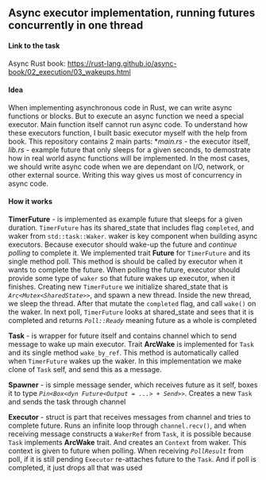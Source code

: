 ## Async executor implementation, running futures concurrently in one thread 

#### Link to the task
Async Rust book:
https://rust-lang.github.io/async-book/02_execution/03_wakeups.html

#### Idea
When implementing asynchronous code in Rust, we can write async functions or blocks. But to execute an async function we need a special executor. Main function itself cannot run async code. To understand how these executors function, I built basic executor myself with the help from book.
This repository contains 2 main parts: **main.rs* - the executor itself, *lib.rs* - example future that only sleeps for a given seconds, to demostrate how in real world async functions will be implemented. In the most cases, we should write async code when we are dependant on I/O, network, or other external source. Writing this way gives us most of concurrency in async code.

#### How it works
**TimerFuture** - is implemented as example future that sleeps for a given duration. ```TimerFuture``` has its shared_state that includes flag ```completed```, and waker from ```std::task::Waker```. waker is key component when building async executors. Because executor should wake-up the future and *continue polling* to complete it. We implemented trait **Future** for ```TimerFuture``` and its single method poll. This method is should be called by executor when it wants to complete the future. When polling the future, executor should provide some type of ```waker``` so that future wakes up executor, when it finishes.
Creating new ```TimerFuture``` we initialize shared_state that is *```Arc<Mutex<SharedState>>```*, and spawn a new thread. Inside the new thread, we sleep the thread. After that mutate the ```completed``` flag, and call ```wake()``` on the waker. In next poll, ```TimerFuture``` looks at shared_state and sees that it is completed and returns *```Poll::Ready```* meaning future as a whole is completed

**Task** - is wrapper for future itself and contains channel which to send message to wake up main executor. Trait **ArcWake** is implemented for ```Task``` and its single method ```wake_by_ref```. This method is automatically called when ```TimerFuture``` wakes up the waker. In this implementation we make clone of ```Task``` self, and send this as a message.

**Spawner** - is simple message sender, which receives future as it self, boxes it to type *```Pin<Box<dyn Future<Output = ...> + Send>>```*. Creates a new ```Task``` and sends the task through channel

**Executor** - struct is part that receives messages from channel and tries to complete future. Runs an infinite loop through ```channel.recv()```, and when receiving message constructs a ```WakerRef``` from ```Task```, it is possible because ```Task``` implements **ArcWake** trait. And creates an ```Context``` from waker. This context is given to future when polling. When receiving *```PollResult```* from poll, if it is still pending ```Executor``` re-attaches future to the ```Task```. And if poll is completed, it just drops all that was used